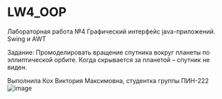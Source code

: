 # LW4_OOP
Лабораторная работа №4  Графический интерфейс java-приложений. Swing и AWT


Задание:
Промоделировать вращение спутника вокруг планеты по эллиптической орбите. Когда скрывается за планетой – спутник не виден.


Выполнила Кох Виктория Максимовна, студентка группы ПИН-222
![image](https://github.com/kokhvics/LW4_OOP/assets/124901945/697c6c35-b772-4150-8f79-f0ea70140662)
